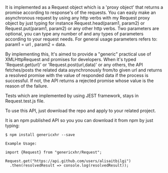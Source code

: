    
   
   It is implemented as a Request object which is a 'proxy object' that returns a promise 
according to response's of the requests. You can easly make an asynchronous request by using any http verbs with my Request proxy object by just typing for instance Request.head(param1, param2) or Request.put(param1, param2) or any other http verbs.
Two parameters are optional, you can type any number of and any types of parameters according to your request needs. For general usage parameters refers to: param1 = url  ,  param2 = data.
   
   By implementing this, It's aimed to provide a "generic" practical use of XMLHttpRequest and promises for developers. When it's typed  'Request.get(url)' or 'Request.post(url,data)' or any others, the API fetches/posts the related data asynchronously from/to given url and returns a resolved promise with the value of responded data if the process is successful. If not, the API returns a rejected promise whose value is the reason of the failure.

   Tests which are implemented by using JEST framework, stays in Request.test.js file. 

   To use this API, just download the repo and apply to your related project.
   
   It is an npm published API so you you can download it from npm by just typing:
   
    $ npm install genericxhr --save
    
    Example Usage:
    
    import {Request} from "genericxhr/Request";
    
    Request.get("https://api.github.com/users/alisaitbilgi")
      .then(resolvedResult => console.log(resolvedResult));
